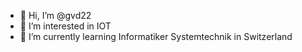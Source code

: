 - 👋 Hi, I’m @gvd22
- 👀 I’m interested in IOT
- 🌱 I’m currently learning Informatiker Systemtechnik in Switzerland
<!---
gvd22/gvd22 is a ✨ special ✨ repository because its `README.md` (this file) appears on your GitHub profile.
You can click the Preview link to take a look at your changes.
--->
